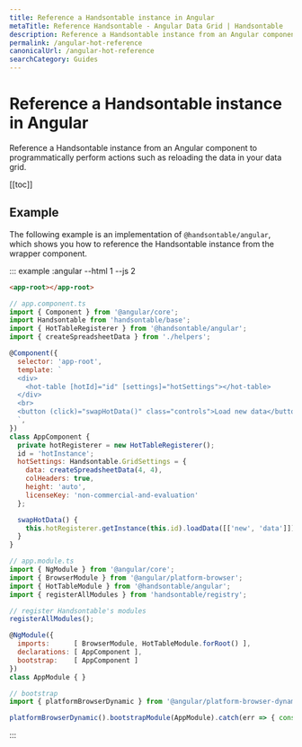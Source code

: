```yaml
---
title: Reference a Handsontable instance in Angular
metaTitle: Reference Handsontable - Angular Data Grid | Handsontable
description: Reference a Handsontable instance from an Angular component to programmatically perform actions such as reloading the data in your data grid.
permalink: /angular-hot-reference
canonicalUrl: /angular-hot-reference
searchCategory: Guides
---
```


# Reference a Handsontable instance in Angular

Reference a Handsontable instance from an Angular component to programmatically perform actions such as reloading the data in your data grid.

[[toc]]

## Example

The following example is an implementation of `@handsontable/angular`, which shows you how to reference the Handsontable instance from the wrapper component.

::: example :angular --html 1 --js 2
```html
<app-root></app-root>
```
```js
// app.component.ts
import { Component } from '@angular/core';
import Handsontable from 'handsontable/base';
import { HotTableRegisterer } from '@handsontable/angular';
import { createSpreadsheetData } from './helpers';

@Component({
  selector: 'app-root',
  template: `
  <div>
    <hot-table [hotId]="id" [settings]="hotSettings"></hot-table>
  </div>
  <br>
  <button (click)="swapHotData()" class="controls">Load new data</button>
  `,
})
class AppComponent {
  private hotRegisterer = new HotTableRegisterer();
  id = 'hotInstance';
  hotSettings: Handsontable.GridSettings = {
    data: createSpreadsheetData(4, 4),
    colHeaders: true,
    height: 'auto',
    licenseKey: 'non-commercial-and-evaluation'
  };

  swapHotData() {
    this.hotRegisterer.getInstance(this.id).loadData([['new', 'data']]);
  }
}

// app.module.ts
import { NgModule } from '@angular/core';
import { BrowserModule } from '@angular/platform-browser';
import { HotTableModule } from '@handsontable/angular';
import { registerAllModules } from 'handsontable/registry';

// register Handsontable's modules
registerAllModules();

@NgModule({
  imports:      [ BrowserModule, HotTableModule.forRoot() ],
  declarations: [ AppComponent ],
  bootstrap:    [ AppComponent ]
})
class AppModule { }

// bootstrap
import { platformBrowserDynamic } from '@angular/platform-browser-dynamic';

platformBrowserDynamic().bootstrapModule(AppModule).catch(err => { console.error(err) });
```
:::

